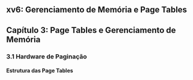 ## xv6: Gerenciamento de Memória e Page Tables

## Capítulo 3: Page Tables e Gerenciamento de Memória

### 3.1 Hardware de Paginação

#### Estrutura das Page Tables
